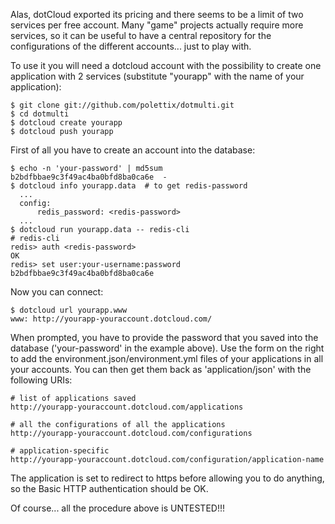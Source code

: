 Alas, dotCloud exported its pricing and there seems to be a limit
of two services per free account. Many "game" projects actually require
more services, so it can be useful to have a central repository for
the configurations of the different accounts... just to play with.

To use it you will need a dotcloud account with the possibility to
create one application with 2 services (substitute "yourapp" with the name of your application):

    $ git clone git://github.com/polettix/dotmulti.git
    $ cd dotmulti
    $ dotcloud create yourapp
    $ dotcloud push yourapp

First of all you have to create an account into the database:

    $ echo -n 'your-password' | md5sum
    b2bdfbbae9c3f49ac4ba0bfd8ba0ca6e  -
    $ dotcloud info yourapp.data  # to get redis-password
      ...
      config:
          redis_password: <redis-password>
      ...
    $ dotcloud run yourapp.data -- redis-cli
    # redis-cli
    redis> auth <redis-password>
    OK
    redis> set user:your-username:password b2bdfbbae9c3f49ac4ba0bfd8ba0ca6e

Now you can connect:

    $ dotcloud url yourapp.www
    www: http://yourapp-youraccount.dotcloud.com/

When prompted, you have to provide the password that you saved into the database ('your-password' in the example above). Use the form on the right to add the environment.json/environment.yml files of your applications in all
your accounts. You can then get them back as 'application/json' with the
following URIs:

    # list of applications saved
    http://yourapp-youraccount.dotcloud.com/applications

    # all the configurations of all the applications
    http://yourapp-youraccount.dotcloud.com/configurations

    # application-specific
    http://yourapp-youraccount.dotcloud.com/configuration/application-name

The application is set to redirect to https before allowing you to do anything, so the Basic HTTP authentication should be OK.

Of course... all the procedure above is UNTESTED!!!
